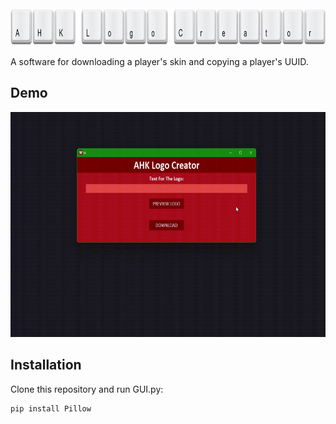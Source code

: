 <img src= "https://raw.githubusercontent.com/Intedai/AHK-Logo-Creator/main/demo%20and%20logo/Proj%20Logo.png" width="872" height="60"/>

A software for downloading a player's skin and copying a player's UUID.

## Demo

<img src= "https://raw.githubusercontent.com/Intedai/AHK-Logo-Creator/main/demo%20and%20logo/ahkdemo.gif" width="640" height="360"/>

## Installation

Clone this repository and run GUI.py: 

```
pip install Pillow
```
